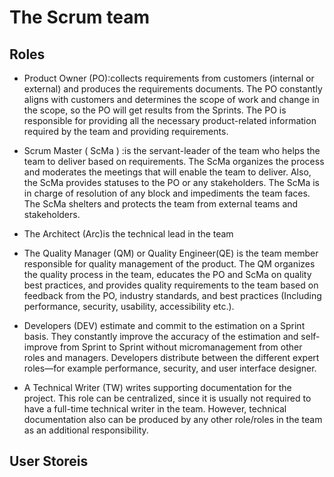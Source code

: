 # The Scrum team

## Roles

- Product Owner (PO):collects requirements from customers (internal or external) and produces the requirements documents. The PO constantly aligns with customers and determines the scope of work and change in the scope, so the PO will get results from the Sprints. The PO is responsible for providing all the necessary product-related information required by the team and providing requirements.

- Scrum Master ( ScMa ) :is the servant-leader of the team who helps the team to deliver based on requirements. The ScMa organizes the process and moderates the meetings that will enable the team to deliver. Also, the ScMa provides statuses to the PO or any stakeholders. The ScMa is in charge of resolution of any block and impediments the team faces. The ScMa shelters and protects the team from external teams and stakeholders.

- The Architect (Arc)is the technical lead in the team

- The Quality Manager (QM) or Quality Engineer(QE) is the team member responsible for quality management of the product. The QM organizes the quality process in the team, educates the PO and ScMa on quality best practices, and provides quality requirements to the team based on feedback from the PO, industry standards, and best practices (Including performance, security, usability, accessibility etc.).

- Developers (DEV) estimate and commit to the estimation on a Sprint basis. They constantly improve the accuracy of the estimation and self-improve from Sprint to Sprint without micromanagement from other roles and managers. Developers distribute between the different expert roles—for example performance, security, and user interface designer.

- A Technical Writer (TW) writes supporting documentation for the project. This role can be centralized, since it is usually not required to have a full-time technical writer in the team. However, technical documentation also can be produced by any other role/roles in the team as an additional responsibility.

## User Storeis